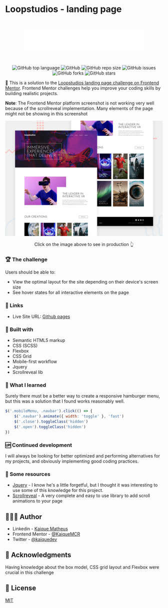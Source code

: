 # Loopstudios - landing page

<br>

<div align="center">

[<img src="./images/logo.svg">](https://kaiquemcr.github.io/Loopstudios/)
  
</div>

<br>

<div align="center">

![GitHub top language](https://img.shields.io/github/languages/top/KaiqueMCR/Loopstudios?color=%20%23c69%20)
![GitHub](https://img.shields.io/github/license/KaiqueMCR/Loopstudios)
![GitHub repo size](https://img.shields.io/github/repo-size/KaiqueMCR/Loopstudios)
![GitHub issues](https://img.shields.io/github/issues/KaiqueMCR/Loopstudios)
![GitHub forks](https://img.shields.io/github/forks/KaiqueMCR/Loopstudios)
![GitHub stars](https://img.shields.io/github/stars/KaiqueMCR/Loopstudios)

</div>

🚀 This is a solution to the [Loopstudios landing page challenge on Frontend Mentor](https://www.frontendmentor.io/challenges/loopstudios-landing-page-N88J5Onjw). Frontend Mentor challenges help you improve your coding skills by building realistic projects.

**Note**: The Frontend Mentor platform screenshot is not working very well because of the scrollreveal implementation. Many elements of the page might not be showing in this screenshot

<div align="center">

[<img src="./design/desktop-preview.jpg" />](https://kaiquemcr.github.io/Loopstudios/)
<p align="center">Click on the image above to see in production 👆</p>

</div>

### 🏆 The challenge

Users should be able to:

- View the optimal layout for the site depending on their device's screen size
- See hover states for all interactive elements on the page

### 🔗 Links

- Live Site URL: [Github pages](https://kaiquemcr.github.io/Loopstudios/)

### 👾 Built with

- Semantic HTML5 markup
- CSS (SCSS)
- Flexbox
- CSS Grid
- Mobile-first workflow
- Jquery
- Scrollreveal lib

### 🤔 What I learned

Surely there must be a better way to create a responsive hamburger menu, but this was a solution that I found works reasonably well.

```js
$('.mobileMenu, .navbar').click(() => {
	$('.navbar').animate({ width: 'toggle' }, 'fast')
	$('.close').toggleClass('hidden')
	$('.open').toggleClass('hidden')
})
```

### 🆙 Continued development

I will always be looking for better optimized and performing alternatives for my projects, and obviously implementing good coding practices.

### 🔗 Some resources

- [Jquery](https://jquery.com/) -
  I know he's a little forgetful, but I thought it was interesting to use some of this knowledge for this project.
- [Scrollreveal](https://scrollrevealjs.org/) - A very complete and easy to use library to add scroll animations to your page

## 👨🏻‍💻 Author

- Linkedin - [Kaique Matheus](https://www.linkedin.com/in/kaique-matheus-9b0ab2236/)
- Frontend Mentor - [@KaiqueMCR](https://www.frontendmentor.io/profile/KaiqueMCR)
- Twitter - [@kaiquedev](https://twitter.com/kaiquedev)

## 📖 Acknowledgments

Having knowledge about the box model, CSS grid layout and Flexbox were crucial in this challenge

## 📄 License

[MIT](./LICENSE.md)
